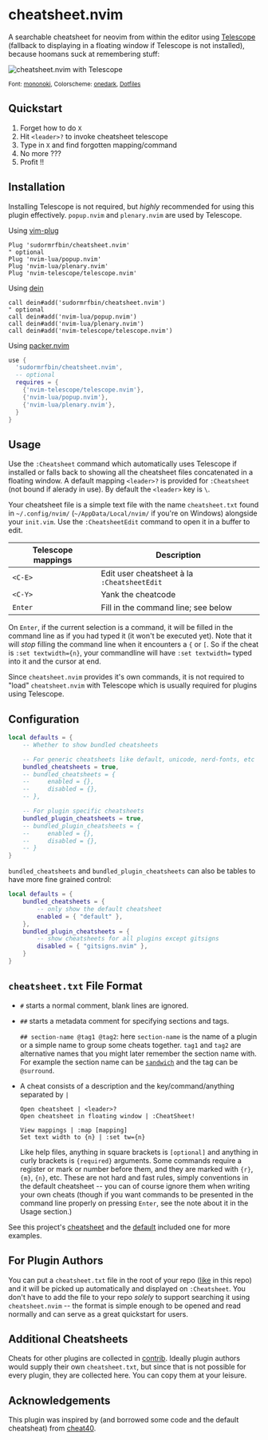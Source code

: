 # cheatsheet.nvim

A searchable cheatsheet for neovim from within the editor using
[Telescope](https://github.com/nvim-telescope/telescope.nvim)
(fallback to displaying in a floating window if Telescope is not
installed), because hoomans suck at remembering stuff:

![cheatsheet.nvim with Telescope](https://user-images.githubusercontent.com/23398472/120632733-e6191f80-c486-11eb-90d6-e26bacf83c20.png)

<sup>Font: [mononoki](https://madmalik.github.io/mononoki/), Colorscheme: [onedark](https://github.com/joshdick/onedark.vim), [Dotfiles](https://github.com/sudormrfbin/dotfiles2)</sup>

## Quickstart

1. Forget how to do `X`
2. Hit `<leader>?` to invoke cheatsheet telescope
3. Type in `X` and find forgotten mapping/command
4. No more ???
5. Profit !!

## Installation

Installing Telescope is not required, but *highly* recommended for
using this plugin effectively. `popup.nvim` and `plenary.nvim`
are used by Telescope.

Using [vim-plug](https://github.com/junegunn/vim-plug)

```viml
Plug 'sudormrfbin/cheatsheet.nvim'
" optional
Plug 'nvim-lua/popup.nvim'
Plug 'nvim-lua/plenary.nvim'
Plug 'nvim-telescope/telescope.nvim'
```

Using [dein](https://github.com/Shougo/dein.vim)

```viml
call dein#add('sudormrfbin/cheatsheet.nvim')
" optional
call dein#add('nvim-lua/popup.nvim')
call dein#add('nvim-lua/plenary.nvim')
call dein#add('nvim-telescope/telescope.nvim')
```
Using [packer.nvim](https://github.com/wbthomason/packer.nvim)

```lua
use {
  'sudormrfbin/cheatsheet.nvim',
  -- optional
  requires = {
    {'nvim-telescope/telescope.nvim'},
    {'nvim-lua/popup.nvim'},
    {'nvim-lua/plenary.nvim'},
  }
}
```

## Usage

Use the `:Cheatsheet` command which automatically uses Telescope if installed
or falls back to showing all the cheatsheet files concatenated in a floating
window. A default mapping `<leader>?` is provided for `:Cheatsheet` 
(not bound if alerady in use). By default the `<leader>` key is `\`.

Your cheatsheet file is a simple text file with the name `cheatsheet.txt` found in
`~/.config/nvim/` (`~/AppData/Local/nvim/` if you're on Windows) alongside your
`init.vim`. Use the `:CheatsheetEdit` command to open it in a buffer to edit.

| Telescope mappings | Description                                 |
| ---                | ---                                         |
| `<C-E>`            | Edit user cheatsheet à la `:CheatsheetEdit` |
| `<C-Y>`            | Yank the cheatcode                          |
| `Enter`            | Fill in the command line; see below         |

On `Enter`, if the current selection is a command, it will be filled
in the command line as if you had typed it (it won't be executed yet).
Note that it will *stop* filling the command line when it encounters a `{`
or `[`. So if the cheat is `:set textwidth={n}`, your commandline will
have `:set textwidth=` typed into it and the cursor at end.

Since `cheatsheet.nvim` provides it's own commands,  it is not required to
"load" `cheatsheet.nvim` with Telescope which is usually required for plugins
using Telescope.

## Configuration

```lua
local defaults = {
    -- Whether to show bundled cheatsheets

    -- For generic cheatsheets like default, unicode, nerd-fonts, etc
    bundled_cheatsheets = true,
    -- bundled_cheatsheets = {
    --     enabled = {},
    --     disabled = {},
    -- },

    -- For plugin specific cheatsheets
    bundled_plugin_cheatsheets = true,
    -- bundled_plugin_cheatsheets = {
    --     enabled = {},
    --     disabled = {},
    -- }
}
```

`bundled_cheatsheets` and `bundled_plugin_cheatsheets` can also be tables to
have more fine grained control:

```lua
local defaults = {
    bundled_cheatsheets = {
        -- only show the default cheatsheet
        enabled = { "default" },
    },
    bundled_plugin_cheatsheets = {
        -- show cheatsheets for all plugins except gitsigns
        disabled = { "gitsigns.nvim" },
    }
}
```

## `cheatsheet.txt` File Format

- `#` starts a normal comment, blank lines are ignored.
- `##` starts a metadata comment for specifying sections and tags.

    `## section-name @tag1 @tag2`: here `section-name` is the name of a plugin
    or a simple name to group some cheats together. `tag1` and `tag2` are alternative
    names that you might later remember the section name with. For example the section
    name can be [`sandwich`](https://github.com/machakann/vim-sandwich) and the tag
    can be `@surround`.

- A cheat consists of a description and the key/command/anything separated by `|`

    ```
    Open cheatsheet | <leader>?
    Open cheatsheet in floating window | :CheatSheet!

    View mappings | :map [mapping]
    Set text width to {n} | :set tw={n}
    ```

    Like help files, anything in square brackets is `[optional]` and anything
    in curly brackets is `{required}` arguments. Some commands require a
    register or mark or number before them, and they are marked with `{r}`,
    `{m}`, `{n}`, etc. These are not hard and fast rules, simply conventions in
    the default cheatsheet -- you can of course ignore them when writing your
    own cheats (though if you want commands to be presented in the command line
    properly on pressing `Enter`, see the note about it in the Usage section.)

See this project's [cheatsheet](./cheatsheet.txt) and the
[default](./doc/cheatsheet-default.txt) included one for more examples.

## For Plugin Authors

You can put a `cheatsheet.txt` file in the root of your repo
([like](./cheatsheet.txt) in this repo) and it will be picked up automatically
and displayed on `:Cheatsheet`.  You don't have to add the file to your repo
*solely* to support searching it using `cheatsheet.nvim` -- the format is
simple enough to be opened and read normally and can serve as a great
quickstart for users.

## Additional Cheatsheets

Cheats for other plugins are collected in [contrib](./contrib/cheatsheet.txt). Ideally
plugin authors would supply their own `cheatsheet.txt`, but since
that is not possible for every plugin, they are collected here.
You can copy them at your leisure.

## Acknowledgements

This plugin was inspired by (and borrowed some code and the default cheatsheat)
from [cheat40](https://github.com/lifepillar/vim-cheat40).
